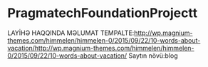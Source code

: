 # PragmatechFoundationProjectt
LAYİHƏ HAQQINDA MƏLUMAT
TEMPALTE:http://wp.magnium-themes.com/himmelen/himmelen-0/2015/09/22/10-words-about-vacation/http://wp.magnium-themes.com/himmelen/himmelen-0/2015/09/22/10-words-about-vacation/ 
Saytın növü:blog 
